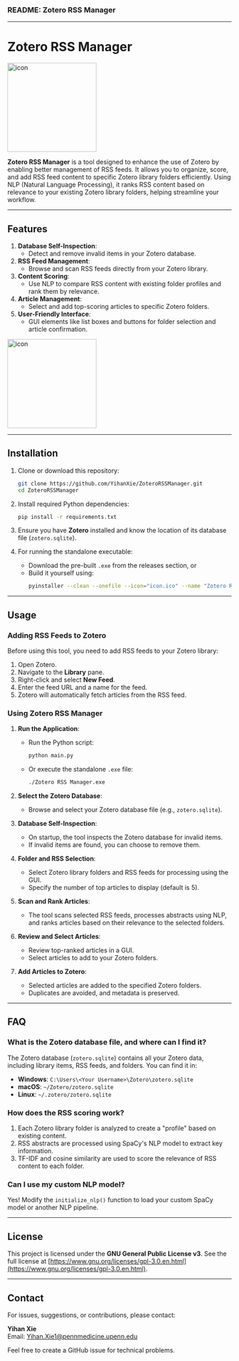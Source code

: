 ### README: Zotero RSS Manager

---

# Zotero RSS Manager

<img src="https://github.com/user-attachments/assets/187589e5-1a53-4407-9293-84a89c0878c3" alt="icon" width="200" />


**Zotero RSS Manager** is a tool designed to enhance the use of Zotero by enabling better management of RSS feeds. It allows you to organize, score, and add RSS feed content to specific Zotero library folders efficiently. Using NLP (Natural Language Processing), it ranks RSS content based on relevance to your existing Zotero library folders, helping streamline your workflow. 



---

## Features

1. **Database Self-Inspection**:
   - Detect and remove invalid items in your Zotero database.
2. **RSS Feed Management**:
   - Browse and scan RSS feeds directly from your Zotero library.
3. **Content Scoring**:
   - Use NLP to compare RSS content with existing folder profiles and rank them by relevance.
4. **Article Management**:
   - Select and add top-scoring articles to specific Zotero folders.
5. **User-Friendly Interface**:
   - GUI elements like list boxes and buttons for folder selection and article confirmation.

<img src="https://github.com/user-attachments/assets/bdc5d6cf-6481-467d-a9f7-5561e1187f05" alt="icon" width="200" />

---

## Installation

1. Clone or download this repository:
   ```bash
   git clone https://github.com/YihanXie/ZoteroRSSManager.git
   cd ZoteroRSSManager
   ```

2. Install required Python dependencies:
   ```bash
   pip install -r requirements.txt
   ```

3. Ensure you have **Zotero** installed and know the location of its database file (`zotero.sqlite`).

4. For running the standalone executable:
   - Download the pre-built `.exe` from the releases section, or
   - Build it yourself using:
     ```bash
     pyinstaller --clean --onefile --icon="icon.ico" --name "Zotero RSS Manager" --hidden-import dotenv --hidden-import email_validator --hidden-import importlib_resources.trees --hidden-import MySQLdb --hidden-import notebook.services.shutdown --hidden-import mx.DateTime --exclude-module egenix-mx-base --exclude-module pydantic.experimental --runtime-hook=mock_imports.py main.py
     ```

---

## Usage

### Adding RSS Feeds to Zotero

Before using this tool, you need to add RSS feeds to your Zotero library:
1. Open Zotero.
2. Navigate to the **Library** pane.
3. Right-click and select **New Feed**.
4. Enter the feed URL and a name for the feed.
5. Zotero will automatically fetch articles from the RSS feed.

### Using Zotero RSS Manager

1. **Run the Application**:
   - Run the Python script:
     ```bash
     python main.py
     ```
   - Or execute the standalone `.exe` file:
     ```bash
     ./Zotero RSS Manager.exe
     ```

2. **Select the Zotero Database**:
   - Browse and select your Zotero database file (e.g., `zotero.sqlite`).

3. **Database Self-Inspection**:
   - On startup, the tool inspects the Zotero database for invalid items.
   - If invalid items are found, you can choose to remove them.

4. **Folder and RSS Selection**:
   - Select Zotero library folders and RSS feeds for processing using the GUI.
   - Specify the number of top articles to display (default is 5).

5. **Scan and Rank Articles**:
   - The tool scans selected RSS feeds, processes abstracts using NLP, and ranks articles based on their relevance to the selected folders.

6. **Review and Select Articles**:
   - Review top-ranked articles in a GUI.
   - Select articles to add to your Zotero folders.

7. **Add Articles to Zotero**:
   - Selected articles are added to the specified Zotero folders.
   - Duplicates are avoided, and metadata is preserved.

---

## FAQ

### What is the Zotero database file, and where can I find it?

The Zotero database (`zotero.sqlite`) contains all your Zotero data, including library items, RSS feeds, and folders. You can find it in:
- **Windows**: `C:\Users\<Your Username>\Zotero\zotero.sqlite`
- **macOS**: `~/Zotero/zotero.sqlite`
- **Linux**: `~/.zotero/zotero.sqlite`

### How does the RSS scoring work?

1. Each Zotero library folder is analyzed to create a "profile" based on existing content.
2. RSS abstracts are processed using SpaCy's NLP model to extract key information.
3. TF-IDF and cosine similarity are used to score the relevance of RSS content to each folder.

### Can I use my custom NLP model?

Yes! Modify the `initialize_nlp()` function to load your custom SpaCy model or another NLP pipeline.

---

## License

This project is licensed under the **GNU General Public License v3**. See the full license at [https://www.gnu.org/licenses/gpl-3.0.en.html](https://www.gnu.org/licenses/gpl-3.0.en.html).

---

## Contact

For issues, suggestions, or contributions, please contact:

**Yihan Xie**  
Email: [Yihan.Xie1@pennmedicine.upenn.edu](mailto:Yihan.Xie1@pennmedicine.upenn.edu)

Feel free to create a GitHub issue for technical problems.
